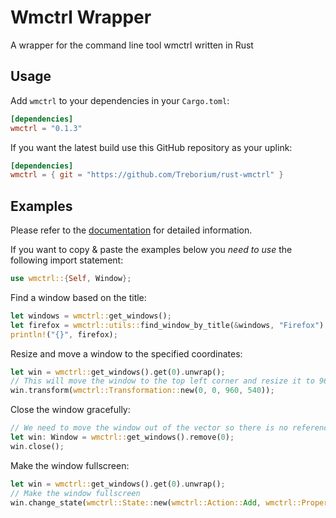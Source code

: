 # Wmctrl Wrapper 
A wrapper for the command line tool wmctrl written in Rust

## Usage

Add `wmctrl` to your dependencies in your `Cargo.toml`:

```toml
[dependencies]
wmctrl = "0.1.3"
```

If you want the latest build use this GitHub repository as your uplink:
```toml
[dependencies]
wmctrl = { git = "https://github.com/Treborium/rust-wmctrl" }
```

## Examples

Please refer to the [documentation]() for detailed information. 

If you want to copy & paste the examples below you _need to use_ the following import statement: 

```Rust
use wmctrl::{Self, Window};
```

Find a window based on the title:

```Rust
let windows = wmctrl::get_windows();
let firefox = wmctrl::utils::find_window_by_title(&windows, "Firefox").unwrap();
println!("{}", firefox);
```

Resize and move a window to the specified coordinates:

``` Rust
let win = wmctrl::get_windows().get(0).unwrap();
// This will move the window to the top left corner and resize it to 960x540
win.transform(wmctrl::Transformation::new(0, 0, 960, 540));
``` 

Close the window gracefully:

```Rust
// We need to move the window out of the vector so there is no reference left
let win: Window = wmctrl::get_windows().remove(0);
win.close();
```

Make the window fullscreen: 

```Rust
let win = wmctrl::get_windows().get(0).unwrap();
// Make the window fullscreen
win.change_state(wmctrl::State::new(wmctrl::Action::Add, wmctrl::Property::Fullscreen));
```